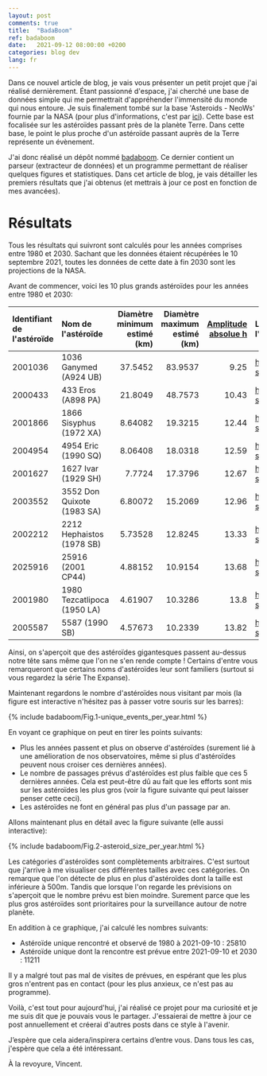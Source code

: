 ```yaml
---
layout: post
comments: true
title:  "BadaBoom"
ref: badaboom
date:   2021-09-12 08:00:00 +0200
categories: blog dev
lang: fr
---
```


Dans ce nouvel article de blog, je vais vous présenter un petit projet que j'ai réalisé dernièrement.
Étant passionné d'espace, j'ai cherché une base de données simple qui me permettrait d'appréhender l'immensité du monde qui nous entoure.
Je suis finalement tombé sur la base 'Asteroids - NeoWs' fournie par la NASA (pour plus d'informations, c'est par [ici](https://api.nasa.gov/)).
Cette base est focalisée sur les astéroïdes passant près de la planète Terre.
Dans cette base, le point le plus proche d'un astéroïde passant auprès de la Terre représente un évènement.

J'ai donc réalisé un dépôt nommé [badaboom](https://github.com/vroger11/badaboom). Ce dernier contient un parseur (extracteur de données) et un programme permettant de réaliser quelques figures et statistiques.
Dans cet article de blog, je vais détailler les premiers résultats que j'ai obtenus (et mettrais à jour ce post en fonction de mes avancées).

# Résultats
Tous les résultats qui suivront sont calculés pour les années comprises entre 1980 et 2030. Sachant que les données étaient récupérées le 10 septembre 2021, toutes les données de cette date à fin 2030 sont les projections de la NASA.


Avant de commencer, voici les 10 plus grands astéroïdes pour les années entre 1980 et 2030:

|   Identifiant de l'astéroïde | Nom de l'astéroïde               |   Diamètre minimum estimé (km) |   Diamètre maximum estimé (km) |   [Amplitude absolue h](https://ssd.jpl.nasa.gov/?glossary&term=H) | Lien d'information de l'astéroïde                                         |
|:----------------------------|:----------------------------|-------------------------:|-------------------------:|-----------------------:|:----------------------------------------------|
|                     2001036 | 1036 Ganymed (A924 UB)      |                 37.5452  |                  83.9537 |                   9.25 | <http://ssd.jpl.nasa.gov/sbdb.cgi?sstr=2001036> |
|                     2000433 | 433 Eros (A898 PA)          |                 21.8049  |                  48.7573 |                  10.43 | <http://ssd.jpl.nasa.gov/sbdb.cgi?sstr=2000433> |
|                     2001866 | 1866 Sisyphus (1972 XA)     |                  8.64082 |                  19.3215 |                  12.44 | <http://ssd.jpl.nasa.gov/sbdb.cgi?sstr=2001866> |
|                     2004954 | 4954 Eric (1990 SQ)         |                  8.06408 |                  18.0318 |                  12.59 | <http://ssd.jpl.nasa.gov/sbdb.cgi?sstr=2004954> |
|                     2001627 | 1627 Ivar (1929 SH)         |                  7.7724  |                  17.3796 |                  12.67 | <http://ssd.jpl.nasa.gov/sbdb.cgi?sstr=2001627> |
|                     2003552 | 3552 Don Quixote (1983 SA)  |                  6.80072 |                  15.2069 |                  12.96 | <http://ssd.jpl.nasa.gov/sbdb.cgi?sstr=2003552> |
|                     2002212 | 2212 Hephaistos (1978 SB)   |                  5.73528 |                  12.8245 |                  13.33 | <http://ssd.jpl.nasa.gov/sbdb.cgi?sstr=2002212> |
|                     2025916 | 25916 (2001 CP44)           |                  4.88152 |                  10.9154 |                  13.68 | <http://ssd.jpl.nasa.gov/sbdb.cgi?sstr=2025916> |
|                     2001980 | 1980 Tezcatlipoca (1950 LA) |                  4.61907 |                  10.3286 |                  13.8  | <http://ssd.jpl.nasa.gov/sbdb.cgi?sstr=2001980> |
|                     2005587 | 5587 (1990 SB)              |                  4.57673 |                  10.2339 |                  13.82 | <http://ssd.jpl.nasa.gov/sbdb.cgi?sstr=2005587> |

Ainsi, on s'aperçoit que des astéroïdes gigantesques passent au-dessus notre tête sans même que l'on ne s'en rende compte !
Certains d'entre vous remarqueront que certains noms d'astéroïdes leur sont familiers (surtout si vous regardez la série The Expanse).

Maintenant regardons le nombre d'astéroïdes nous visitant par mois (la figure est interactive n'hésitez pas à passer votre souris sur les barres):

{% include badaboom/Fig.1-unique_events_per_year.html %}

En voyant ce graphique on peut en tirer les points suivants:
- Plus les années passent et plus on observe d'astéroïdes (surement lié à une amélioration de nos observatoires, même si plus d'astéroïdes peuvent nous croiser ces dernières années).
- Le nombre de passages prévus d'astéroïdes est plus faible que ces 5 dernières années. Cela est peut-être dû au fait que les efforts sont mis sur les astéroïdes les plus gros (voir la figure suivante qui peut laisser penser cette ceci).
- Les astéroïdes ne font en général pas plus d'un passage par an.


Allons maintenant plus en détail avec la figure suivante (elle aussi interactive):

{% include badaboom/Fig.2-asteroid_size_per_year.html %}

Les catégories d'astéroïdes sont complètements arbitraires. C'est surtout que j'arrive à me visualiser ces différentes tailles avec ces catégories.
On remarque que l'on détecte de plus en plus d'astéroïdes dont la taille est inférieure à 500m. Tandis que lorsque l'on regarde les prévisions on s'aperçoit que le nombre prévu est bien moindre. Surement parce que les plus gros astéroïdes sont prioritaires pour la surveillance autour de notre planète.

En addition à ce graphique, j'ai calculé les nombres suivants:

- Astéroïde unique rencontré et observé de 1980 à 2021-09-10 : 25810
- Astéroïde unique dont la rencontre est prévue entre 2021-09-10 et 2030 : 11211

Il y a malgré tout pas mal de visites de prévues, en espérant que les plus gros n'entrent pas en contact (pour les plus anxieux, ce n'est pas au programme).

Voilà, c'est tout pour aujourd'hui, j'ai réalisé ce projet pour ma curiosité et je me suis dit que je pouvais vous le partager. J'essaierai de mettre à jour ce post annuellement et créerai d'autres posts dans ce style à l'avenir.


J’espère que cela aidera/inspirera certains d’entre vous.
Dans tous les cas, j'espère que cela a été intéressant.

À la revoyure, Vincent.
